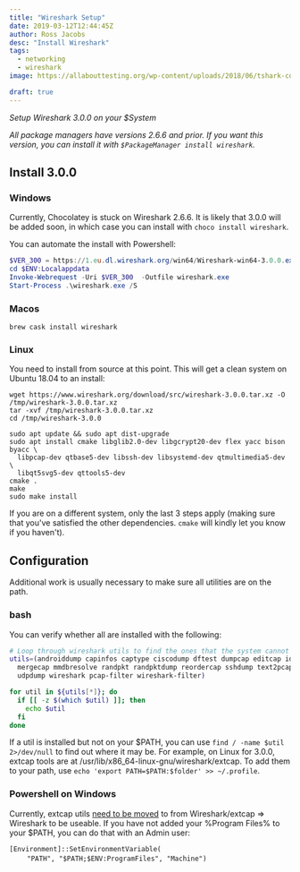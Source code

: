 ```yaml
---
title: "Wireshark Setup"
date: 2019-03-12T12:44:45Z
author: Ross Jacobs
desc: "Install Wireshark"
tags:
  - networking
  - wireshark
image: https://allabouttesting.org/wp-content/uploads/2018/06/tshark-count.jpg

draft: true
---
```


_Setup Wireshark 3.0.0 on your $System_

_All package managers have versions 2.6.6 and prior. If you want this version,
you can install it with `$PackageManager install wireshark`._

## Install 3.0.0

### Windows

Currently, Chocolatey is stuck on Wireshark 2.6.6. It is likely that 3.0.0 will
be added soon, in which case you can install with `choco install wireshark`.

You can automate the install with Powershell:

```powershell
$VER_300 = https://1.eu.dl.wireshark.org/win64/Wireshark-win64-3.0.0.exe
cd $ENV:Localappdata
Invoke-Webrequest -Uri $VER_300  -Outfile wireshark.exe
Start-Process .\wireshark.exe /S
```

### Macos

`brew cask install wireshark`

### Linux

You need to install from source at this point. This will get a clean system on Ubuntu
18.04 to an install:

```
wget https://www.wireshark.org/download/src/wireshark-3.0.0.tar.xz -O /tmp/wireshark-3.0.0.tar.xz
tar -xvf /tmp/wireshark-3.0.0.tar.xz
cd /tmp/wireshark-3.0.0

sudo apt update && sudo apt dist-upgrade
sudo apt install cmake libglib2.0-dev libgcrypt20-dev flex yacc bison byacc \
  libpcap-dev qtbase5-dev libssh-dev libsystemd-dev qtmultimedia5-dev \
  libqt5svg5-dev qttools5-dev
cmake .
make 
sudo make install
```

If you are on a different system, only the last 3 steps apply (making sure that
you've satisfied the other dependencies. `cmake` will kindly let you know if you
haven't).

## Configuration

Additional work is usually necessary to make sure all utilities are on the path.

### bash

You can verify whether all are installed with the following:

```bash
# Loop through wireshark utils to find the ones that the system cannot
utils=(androiddump capinfos captype ciscodump dftest dumpcap editcap idl2wrs
  mergecap mmdbresolve randpkt randpktdump reordercap sshdump text2pcap tshark
  udpdump wireshark pcap-filter wireshark-filter)

for util in ${utils[*]}; do
  if [[ -z $(which $util) ]]; then 
    echo $util
  fi
done
```

If a util is installed but not on your $PATH, you can use `find / -name $util 2>/dev/null` 
to find out where it may be. For example, on Linux for 3.0.0, extcap tools are
at /usr/lib/x86_64-linux-gnu/wireshark/extcap. To add them to your path, use
`echo 'export PATH=$PATH:$folder' >> ~/.profile`.

### Powershell on Windows

Currently, extcap utils [need to be
moved](https://www.wireshark.org/lists/wireshark-dev/201608/msg00161.html) to from Wireshark/extcap => Wireshark
to be useable. If you have not added your %Program Files% to your $PATH, you can
do that with an Admin user: 

`[Environment]::SetEnvironmentVariable(`  
&nbsp;&nbsp;&nbsp;&nbsp;&nbsp;&nbsp;&nbsp;&nbsp;`"PATH", "$PATH;$ENV:ProgramFiles", "Machine")`
